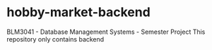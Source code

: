 # hobby-market-backend
BLM3041 - Database Management Systems - Semester Project 
This repository only contains backend
